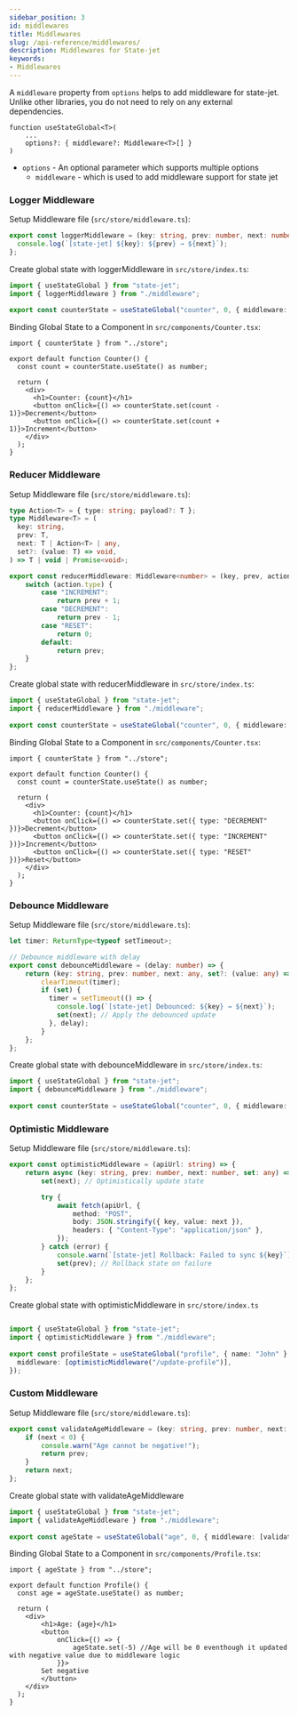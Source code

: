 ```yaml
---
sidebar_position: 3
id: middlewares
title: Middlewares
slug: /api-reference/middlewares/
description: Middlewares for State-jet
keywords:
- Middlewares
---
```


A `middleware` property from `options` helps to add middleware for state-jet. Unlike other libraries, you do not need to rely on any external dependencies.

```tsx
function useStateGlobal<T>(
    ...
    options?: { middleware?: Middleware<T>[] }
) 
```

- `options` - An optional parameter which supports multiple options
   * `middleware` - which is used to add middleware support for state jet

### Logger Middleware

Setup Middleware file (`src/store/middleware.ts`):

```ts title="src/store/middleware.ts"
export const loggerMiddleware = (key: string, prev: number, next: number) => {
  console.log(`[state-jet] ${key}: ${prev} → ${next}`);
};
```

Create global state with loggerMiddleware in `src/store/index.ts`:

```ts title="src/store/index.ts"
import { useStateGlobal } from "state-jet";
import { loggerMiddleware } from "./middleware";
 
export const counterState = useStateGlobal("counter", 0, { middleware: [loggerMiddleware] });
```

Binding Global State to a Component in `src/components/Counter.tsx`:

```tsx title="src/components/Counter.tsx"
import { counterState } from "../store";

export default function Counter() {
  const count = counterState.useState() as number;

  return (
    <div>
      <h1>Counter: {count}</h1>
      <button onClick={() => counterState.set(count - 1)}>Decrement</button>
      <button onClick={() => counterState.set(count + 1)}>Increment</button>
    </div>
  );
}
```

### Reducer Middleware

Setup Middleware file (`src/store/middleware.ts`):

```ts title="src/store/middleware.ts"
type Action<T> = { type: string; payload?: T };
type Middleware<T> = (
  key: string,
  prev: T,
  next: T | Action<T> | any,
  set?: (value: T) => void,
) => T | void | Promise<void>;

export const reducerMiddleware: Middleware<number> = (key, prev, action: Action<any>) => {
    switch (action.type) {
        case "INCREMENT":
            return prev + 1;
        case "DECREMENT":
            return prev - 1;
        case "RESET":
            return 0;
        default:
            return prev;
    }
};
```

Create global state with reducerMiddleware in `src/store/index.ts`:

```ts title="src/store/index.ts"
import { useStateGlobal } from "state-jet";
import { reducerMiddleware } from "./middleware";
 
export const counterState = useStateGlobal("counter", 0, { middleware: [reducerMiddleware] });
```

Binding Global State to a Component in `src/components/Counter.tsx`:

```tsx title="src/components/Counter.tsx"
import { counterState } from "../store";

export default function Counter() {
  const count = counterState.useState() as number;

  return (
    <div>
      <h1>Counter: {count}</h1>
      <button onClick={() => counterState.set({ type: "DECREMENT" })}>Decrement</button>
      <button onClick={() => counterState.set({ type: "INCREMENT" })}>Increment</button>
      <button onClick={() => counterState.set({ type: "RESET" })}>Reset</button>
    </div>
  );
}
```

### Debounce Middleware

Setup Middleware file (`src/store/middleware.ts`):

```ts title="src/store/middleware.ts"
let timer: ReturnType<typeof setTimeout>;

// Debounce middleware with delay
export const debounceMiddleware = (delay: number) => {
    return (key: string, prev: number, next: any, set?: (value: any) => void) => {
        clearTimeout(timer);
        if (set) {
          timer = setTimeout(() => {
            console.log(`[state-jet] Debounced: ${key} → ${next}`);
            set(next); // Apply the debounced update
          }, delay);
        }
    };
};
```

Create global state with debounceMiddleware in `src/store/index.ts`:

```ts title="src/store/index.ts"
import { useStateGlobal } from "state-jet";
import { debounceMiddleware } from "./middleware";
 
export const counterState = useStateGlobal("counter", 0, { middleware: [debounceMiddleware(500)] });
```

### Optimistic Middleware

Setup Middleware file (`src/store/middleware.ts`):

```ts title="src/store/middleware.ts"
export const optimisticMiddleware = (apiUrl: string) => {
    return async (key: string, prev: number, next: number, set: any) => {
        set(next); // Optimistically update state

        try {
            await fetch(apiUrl, {
                method: "POST",
                body: JSON.stringify({ key, value: next }),
                headers: { "Content-Type": "application/json" },
            });
        } catch (error) {
            console.warn(`[state-jet] Rollback: Failed to sync ${key}`);
            set(prev); // Rollback state on failure
        }
    };
};
```

Create global state with optimisticMiddleware in `src/store/index.ts`

```ts title="src/store/index.ts"

import { useStateGlobal } from "state-jet";
import { optimisticMiddleware } from "./middleware";
 
export const profileState = useStateGlobal("profile", { name: "John" }, { 
  middleware: [optimisticMiddleware("/update-profile")],
});
```

### Custom Middleware

Setup Middleware file (`src/store/middleware.ts`):

```ts title="src/store/middleware.ts"
export const validateAgeMiddleware = (key: string, prev: number, next: number) => {
    if (next < 0) {
        console.warn("Age cannot be negative!");
        return prev;
    }
    return next;
};
```

Create global state with validateAgeMiddleware

```ts title="src/store/index.ts"
import { useStateGlobal } from "state-jet";
import { validateAgeMiddleware } from "./middleware";
 
export const ageState = useStateGlobal("age", 0, { middleware: [validateAgeMiddleware] });
```

Binding Global State to a Component in `src/components/Profile.tsx`:

```tsx title="src/components/Profile.tsx"
import { ageState } from "../store";

export default function Profile() {
  const age = ageState.useState() as number;

  return (
    <div>
        <h1>Age: {age}</h1>
        <button 
            onClick={() => {
                ageState.set(-5) //Age will be 0 eventhough it updated with negative value due to middleware logic
            }}>
        Set negative
        </button> 
    </div>
  );
}
```
